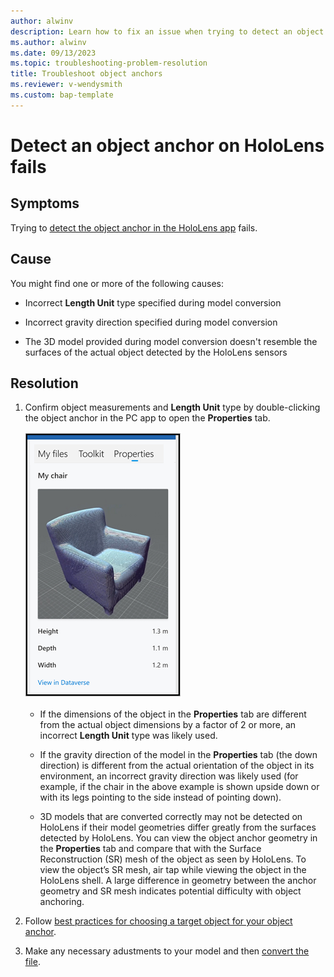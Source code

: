 ```yaml
---
author: alwinv
description: Learn how to fix an issue when trying to detect an object anchor in HoloLens 
ms.author: alwinv
ms.date: 09/13/2023
ms.topic: troubleshooting-problem-resolution
title: Troubleshoot object anchors
ms.reviewer: v-wendysmith
ms.custom: bap-template
---
```


# Detect an object anchor on HoloLens fails

## Symptoms

Trying to [detect the object anchor in the HoloLens app](pc-app-anchor-object.md#detect-the-object-anchor-in-the-hololens-app) fails.

## Cause

You might find one or more of the following causes:

- Incorrect **Length Unit** type specified during model conversion

- Incorrect gravity direction specified during model conversion

- The 3D model provided during model conversion doesn't resemble the surfaces of the actual object detected by the HoloLens sensors

## Resolution

1. Confirm object measurements and **Length Unit** type by double-clicking the object anchor in the PC app to open the **Properties** tab.
  
   ![Properties tab with My chair measurements](media/AOA-chair-properties.PNG "Properties tab with My chair measurements")

   - If the dimensions of the object in the **Properties** tab are different from the actual object dimensions by a factor of 2 or more, an incorrect **Length Unit** type was likely used.

   - If the gravity direction of the model in the **Properties** tab (the down direction) is different from the actual orientation of the object in its environment, an incorrect gravity direction was likely used (for example, if the chair in the above example is shown upside down or with its legs pointing to the side instead of pointing down).

   - 3D models that are converted correctly may not be detected on HoloLens if their model geometries differ greatly from the surfaces detected by HoloLens. You can view the object anchor geometry in the **Properties** tab and compare that with the Surface Reconstruction (SR) mesh of the object as seen by HoloLens. To view the object’s SR mesh, air tap while viewing the object in the HoloLens shell. A large difference in geometry between the anchor geometry and SR mesh indicates potential difficulty with object anchoring.

1. Follow [best practices for choosing a target object for your object anchor](pc-app-anchor-object-best-practices.md).

1. Make any necessary adustments to your model and then [convert the file](pc-app-anchor-object.md#convert-the-file-in-the-guides-model-driven-app).